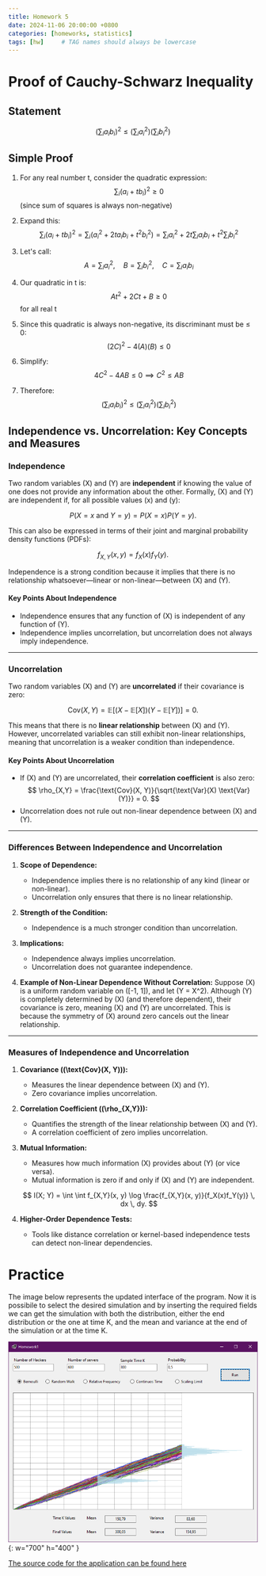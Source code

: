 ```yaml
---
title: Homework 5
date: 2024-11-06 20:00:00 +0800
categories: [homeworks, statistics]
tags: [hw]     # TAG names should always be lowercase
---
```


# Proof of Cauchy-Schwarz Inequality

## Statement
$$\left(\sum_i a_ib_i\right)^2 \leq \left(\sum_i a_i^2\right)\left(\sum_i b_i^2\right)$$

## Simple Proof

1) For any real number t, consider the quadratic expression:
  $$\sum_i (a_i + tb_i)^2 \geq 0$$ 
  (since sum of squares is always non-negative)

2) Expand this:
  $$\sum_i (a_i + tb_i)^2 = \sum_i (a_i^2 + 2ta_ib_i + t^2b_i^2) = \sum_i a_i^2 + 2t\sum_i a_ib_i + t^2\sum_i b_i^2$$

3) Let's call:
  $$A = \sum_i a_i^2, \quad B = \sum_i b_i^2, \quad C = \sum_i a_ib_i$$

4) Our quadratic in t is:
  $$At^2 + 2Ct + B \geq 0$$ 
  for all real t

5) Since this quadratic is always non-negative, its discriminant must be ≤ 0:
  $$(2C)^2 - 4(A)(B) \leq 0$$

6) Simplify:
  $$4C^2 - 4AB \leq 0 \implies C^2 \leq AB$$

7) Therefore:
  $$\left(\sum_i a_ib_i\right)^2 \leq \left(\sum_i a_i^2\right)\left(\sum_i b_i^2\right)$$

## Independence vs. Uncorrelation: Key Concepts and Measures

### Independence

Two random variables \(X\) and \(Y\) are **independent** if knowing the value of one does not provide any information about the other. Formally, \(X\) and \(Y\) are independent if, for all possible values \(x\) and \(y\):

$$
P(X = x \text{ and } Y = y) = P(X = x)P(Y = y).
$$

This can also be expressed in terms of their joint and marginal probability density functions (PDFs):

$$
f_{X,Y}(x, y) = f_X(x)f_Y(y).
$$

Independence is a strong condition because it implies that there is no relationship whatsoever—linear or non-linear—between \(X\) and \(Y\).

#### Key Points About Independence
- Independence ensures that any function of \(X\) is independent of any function of \(Y\).
- Independence implies uncorrelation, but uncorrelation does not always imply independence.

---

### Uncorrelation

Two random variables \(X\) and \(Y\) are **uncorrelated** if their covariance is zero:

$$
\text{Cov}(X, Y) = \mathbb{E}[(X - \mathbb{E}[X])(Y - \mathbb{E}[Y])] = 0.
$$

This means that there is no **linear relationship** between \(X\) and \(Y\). However, uncorrelated variables can still exhibit non-linear relationships, meaning that uncorrelation is a weaker condition than independence.

#### Key Points About Uncorrelation
- If \(X\) and \(Y\) are uncorrelated, their **correlation coefficient** is also zero:
  $$
  \rho_{X,Y} = \frac{\text{Cov}(X, Y)}{\sqrt{\text{Var}(X) \text{Var}(Y)}} = 0.
  $$
- Uncorrelation does not rule out non-linear dependence between \(X\) and \(Y\).

---

### Differences Between Independence and Uncorrelation

1. **Scope of Dependence:**
   - Independence implies there is no relationship of any kind (linear or non-linear).
   - Uncorrelation only ensures that there is no linear relationship.

2. **Strength of the Condition:**
   - Independence is a much stronger condition than uncorrelation.

3. **Implications:**
   - Independence always implies uncorrelation.
   - Uncorrelation does not guarantee independence.

4. **Example of Non-Linear Dependence Without Correlation:**
   Suppose \(X\) is a uniform random variable on \([-1, 1]\), and let \(Y = X^2\). Although \(Y\) is completely determined by \(X\) (and therefore dependent), their covariance is zero, meaning \(X\) and \(Y\) are uncorrelated. This is because the symmetry of \(X\) around zero cancels out the linear relationship.

---

### Measures of Independence and Uncorrelation

1. **Covariance (\(\text{Cov}(X, Y)\)):**
   - Measures the linear dependence between \(X\) and \(Y\).
   - Zero covariance implies uncorrelation.

2. **Correlation Coefficient (\(\rho_{X,Y}\)):**
   - Quantifies the strength of the linear relationship between \(X\) and \(Y\).
   - A correlation coefficient of zero implies uncorrelation.

3. **Mutual Information:**
   - Measures how much information \(X\) provides about \(Y\) (or vice versa).
   - Mutual information is zero if and only if \(X\) and \(Y\) are independent.

   $$
   I(X; Y) = \int \int f_{X,Y}(x, y) \log \frac{f_{X,Y}(x, y)}{f_X(x)f_Y(y)} \, dx \, dy.
   $$

4. **Higher-Order Dependence Tests:**
   - Tools like distance correlation or kernel-based independence tests can detect non-linear dependencies.



# Practice

The image below represents the updated interface of the program. Now it is possibile to select the desired simulation and by inserting the required fields we can get the simulation with both the distribution, either the end distribution or the one at time K, and the mean and variance at the end of the simulation or at the time K.

![Desktop View](/assets/Program5.png){: w="700" h="400" }

[The source code for the application can be found here](https://github.com/Stek00/stek00.github.io/tree/main/Homework_5)
